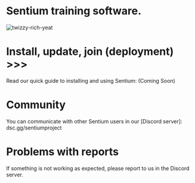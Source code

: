 # Sentium training software.

![twizzy-rich-yeat](https://github.com/SentiumProject/sentium-bot/assets/98888240/495cf3a4-71f8-46d7-8b46-640d21622936)

# Install, update, join (deployment) >>>
Read our quick guide to installing and using Sentium: (Coming Soon)

# Community
You can communicate with other Sentium users in our [Discord server]: dsc.gg/sentiumproject

# Problems with reports
If something is not working as expected, please report to us in the Discord server.
